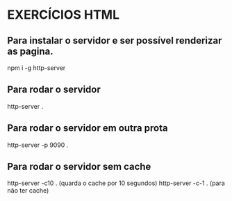 # EXERCÍCIOS HTML 

## Para instalar o servidor e ser possível renderizar as pagina.
npm i -g http-server

## Para rodar o servidor
http-server .

## Para rodar o servidor em outra prota
http-server -p 9090 .

## Para rodar o servidor sem cache
http-server -c10 . (quarda o cache por 10 segundos)
http-server -c-1 . (para não ter cache)